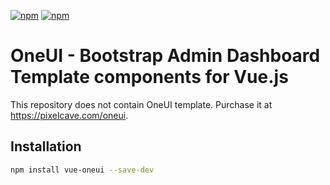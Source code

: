 [![npm](https://img.shields.io/npm/v/vue-oneui.svg)](https://www.npmjs.com/package/vue-oneui)
[![npm](https://img.shields.io/npm/dt/vue-oneui.svg)](https://www.npmjs.com/package/vue-oneui)

# OneUI - Bootstrap Admin Dashboard Template components for Vue.js

This repository does not contain OneUI template. Purchase it at https://pixelcave.com/oneui.

## Installation

```bash
npm install vue-oneui --save-dev
```
